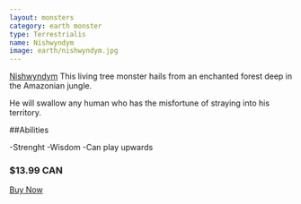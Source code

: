 ```yaml
---
layout: monsters
category: earth monster
type: Terrestrialis
name: Nishwyndym
image: earth/nishwyndym.jpg
---
```


[Nishwyndym](http://www.nicepapertoys.com/photo/nishwyndym-by-boxpunx) This living tree monster hails from an enchanted forest deep in the Amazonian jungle.

He will swallow any human who has the misfortune of straying into his territory.

##Abilities

-Strenght
-Wisdom
-Can play upwards

<div class="gutter media grid">
	<h3>$13.99 CAN</h3>
	<a class="btn-round mega {% if page.url == '/cart/' %}current{% endif %}"href="{{site.baseurl}}/cart/">Buy Now</a>
</div>

